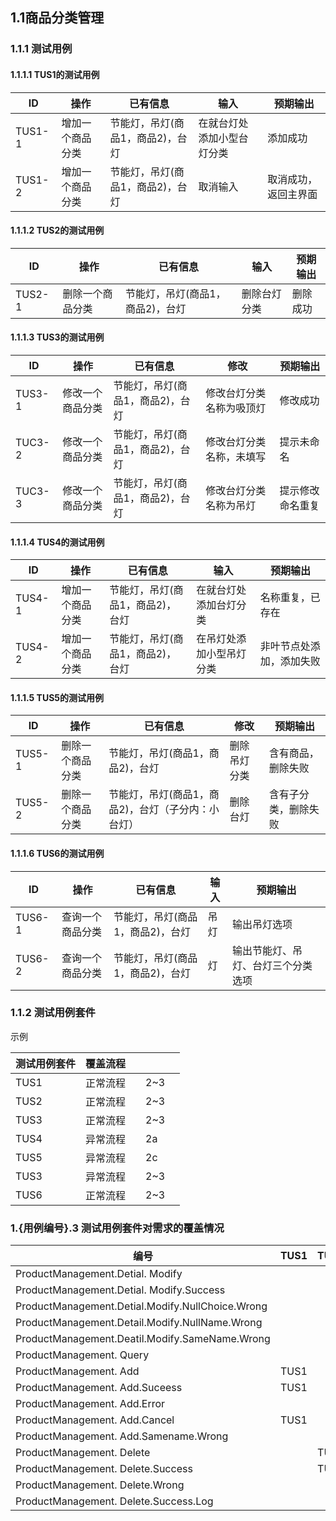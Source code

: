 ## 1.1商品分类管理

### 1.1.1 测试用例

#### 1.1.1.1 TUS1的测试用例


| ID     | 操作       | 已有信息               | 输入            | 预期输出       |
| ------ | -------- | ------------------ | ------------- | ---------- |
| TUS1-1 | 增加一个商品分类 | 节能灯，吊灯(商品1，商品2)，台灯 | 在就台灯处添加小型台灯分类 | 添加成功       |
| TUS1-2 | 增加一个商品分类 | 节能灯，吊灯(商品1，商品2)，台灯 | 取消输入          | 取消成功，返回主界面 |

#### 1.1.1.2 TUS2的测试用例


| ID     | 操作       | 已有信息               | 输入     | 预期输出 |
| ------ | -------- | ------------------ | ------ | ---- |
| TUS2-1 | 删除一个商品分类 | 节能灯，吊灯(商品1，商品2)，台灯 | 删除台灯分类 | 删除成功 |

#### 1.1.1.3 TUS3的测试用例


| ID     | 操作       | 已有信息               | 修改           | 预期输出     |
| ------ | -------- | ------------------ | ------------ | -------- |
| TUS3-1 | 修改一个商品分类 | 节能灯，吊灯(商品1，商品2)，台灯 | 修改台灯分类名称为吸顶灯 | 修改成功     |
| TUC3-2 | 修改一个商品分类 | 节能灯，吊灯(商品1，商品2)，台灯 | 修改台灯分类名称，未填写 | 提示未命名    |
| TUC3-3 | 修改一个商品分类 | 节能灯，吊灯(商品1，商品2)，台灯 | 修改台灯分类名称为吊灯  | 提示修改命名重复 |

#### 1.1.1.4 TUS4的测试用例

| ID     | 操作       | 已有信息               | 输入           | 预期输出         |
| ------ | -------- | ------------------ | ------------ | ------------ |
| TUS4-1 | 增加一个商品分类 | 节能灯，吊灯(商品1，商品2)，台灯 | 在就台灯处添加台灯分类  | 名称重复，已存在     |
| TUS4-2 | 增加一个商品分类 | 节能灯，吊灯(商品1，商品2)，台灯 | 在吊灯处添加小型吊灯分类 | 非叶节点处添加，添加失败 |

#### 1.1.1.5 TUS5的测试用例

| ID     | 操作       | 已有信息                        | 修改     | 预期输出       |
| ------ | -------- | --------------------------- | ------ | ---------- |
| TUS5-1 | 删除一个商品分类 | 节能灯，吊灯(商品1，商品2)，台灯          | 删除吊灯分类 | 含有商品，删除失败  |
| TUS5-2 | 删除一个商品分类 | 节能灯，吊灯(商品1，商品2)，台灯（子分内：小台灯） | 删除台灯   | 含有子分类，删除失败 |

#### 1.1.1.6 TUS6的测试用例

| ID     | 操作       | 已有信息               | 输入   | 预期输出              |
| ------ | -------- | ------------------ | ---- | ----------------- |
| TUS6-1 | 查询一个商品分类 | 节能灯，吊灯(商品1，商品2)，台灯 | 吊灯   | 输出吊灯选项            |
| TUS6-2 | 查询一个商品分类 | 节能灯，吊灯(商品1，商品2)，台灯 | 灯    | 输出节能灯、吊灯、台灯三个分类选项 |



### 1.1.2 测试用例套件

示例

| 测试用例套件 | 覆盖流程 |      |      |      |
| ------ | ---- | ---- | ---- | ---- |
| TUS1   | 正常流程 |      | 2~3  |      |
| TUS2   | 正常流程 |      | 2~3  |      |
| TUS3   | 正常流程 |      | 2~3  |      |
| TUS4   | 异常流程 |      | 2a   |      |
| TUS5   | 异常流程 |      | 2c   |      |
| TUS3   | 异常流程 |      | 2~3  |      |
| TUS6   | 正常流程 |      | 2~3  |      |

### 1.{用例编号}.3 测试用例套件对需求的覆盖情况

| 编号                                       | TUS1 | TUS2 | TUS3 | TUS4 | TUS5 | TUS6 |
| ---------------------------------------- | ---- | ---- | ---- | ---- | ---- | ---- |
| ProductManagement.Detial. Modify         |      |      | TUS3 |      |      |      |
| ProductManagement.Detial. Modify.Success |      |      | TUS3 |      |      |      |
| ProductManagement.Detial.Modify.NullChoice.Wrong |      |      | TUS3 |      |      |      |
| ProductManagement.Detail.Modify.NullName.Wrong |      |      | TUS3 |      |      |      |
| ProductManagement.Deatil.Modify.SameName.Wrong |      |      | TUS3 |      |      |      |
| ProductManagement. Query                 |      |      |      |      |      | TUS6 |
| ProductManagement. Add                   | TUS1 |      |      |      |      |      |
| ProductManagement. Add.Suceess           | TUS1 |      |      |      |      |      |
| ProductManagement. Add.Error             |      |      |      | TUS4 |      |      |
| ProductManagement. Add.Cancel            | TUS1 |      |      |      |      |      |
| ProductManagement. Add.Samename.Wrong    |      |      |      | TUS4 |      |      |
| ProductManagement. Delete                |      | TUS2 |      |      |      |      |
| ProductManagement. Delete.Success        |      | TUS2 |      |      |      |      |
| ProductManagement. Delete.Wrong          |      |      |      |      | TUS5 |      |
| ProductManagement. Delete.Success.Log    |      |      |      |      | TUS5 |      |


